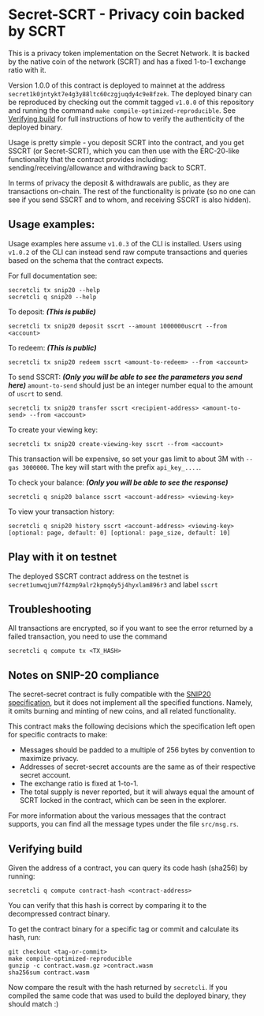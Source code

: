 # Secret-SCRT - Privacy coin backed by SCRT

This is a privacy token implementation on the Secret Network. It is backed by
the native coin of the network (SCRT) and has a fixed 1-to-1 exchange ratio
with it.

Version 1.0.0 of this contract is deployed to mainnet at the address
`secret1k0jntykt7e4g3y88ltc60czgjuqdy4c9e8fzek`. The deployed binary can be
reproduced by checking out the commit tagged `v1.0.0` of this repository and
running the command `make compile-optimized-reproducible`.
See [Verifying build](#verifying-build) for full instructions of how to
verify the authenticity of the deployed binary.

Usage is pretty simple - you deposit SCRT into the contract, and you get SSCRT 
(or Secret-SCRT), which you can then use with the ERC-20-like functionality that
the contract provides including: sending/receiving/allowance and withdrawing
back to SCRT. 

In terms of privacy the deposit & withdrawals are public, as they are
transactions on-chain. The rest of the functionality is private (so no one can
see if you send SSCRT and to whom, and receiving SSCRT is also hidden). 

## Usage examples:

Usage examples here assume `v1.0.3` of the CLI is installed.
Users using `v1.0.2` of the CLI can instead send raw compute transactions
and queries based on the schema that the contract expects.

For full documentation see:
```
secretcli tx snip20 --help
secretcli q snip20 --help
```

To deposit: ***(This is public)***
```
secretcli tx snip20 deposit sscrt --amount 1000000uscrt --from <account>
```

To redeem: ***(This is public)***
```
secretcli tx snip20 redeem sscrt <amount-to-redeem> --from <account>
```

To send SSCRT: ***(Only you will be able to see the parameters you send here)***
`amount-to-send` should just be an integer number equal to the amount of
`uscrt` to send.
```
secretcli tx snip20 transfer sscrt <recipient-address> <amount-to-send> --from <account>
```

To create your viewing key: 
```
secretcli tx snip20 create-viewing-key sscrt --from <account>
```
This transaction will be expensive, so set your gas limit to about 3M
with `--gas 3000000`. The key will start with the prefix `api_key_....`.

To check your balance: ***(Only you will be able to see the response)***
```
secretcli q snip20 balance sscrt <account-address> <viewing-key>
```

To view your transaction history:
```
secretcli q snip20 history sscrt <account-address> <viewing-key> [optional: page, default: 0] [optional: page_size, default: 10]
```

## Play with it on testnet

The deployed SSCRT contract address on the testnet is
`secret1umwqjum7f4zmp9alr2kpmq4y5j4hyxlam896r3` and label `sscrt`

## Troubleshooting 

All transactions are encrypted, so if you want to see the error returned by a
failed transaction, you need to use the command

```
secretcli q compute tx <TX_HASH>
```

## Notes on SNIP-20 compliance

The secret-secret contract is fully compatible with the
[SNIP20 specification](https://github.com/SecretFoundation/SNIPs/blob/master/SNIP-20.md),
but it does not implement all the specified functions. Namely, it omits burning
and minting of new coins, and all related functionality.

This contract maks the following decisions which the specification left open
for specific contracts to make:

* Messages should be padded to a multiple of 256 bytes by convention to maximize
  privacy.
* Addresses of secret-secret accounts are the same as of their respective secret
  account.
* The exchange ratio is fixed at 1-to-1.
* The total supply is never reported, but it will always equal the amount of
  SCRT locked in the contract, which can be seen in the explorer.

For more information about the various messages that the contract supports,
you can find all the message types under the file `src/msg.rs`.

## Verifying build

Given the address of a contract, you can query its code hash (sha256) by running:
```
secretcli q compute contract-hash <contract-address>
```

You can verify that this hash is correct by comparing it to the decompressed
contract binary.

To get the contract binary for a specific tag or commit and calculate its hash,
run:
```
git checkout <tag-or-commit>
make compile-optimized-reproducible
gunzip -c contract.wasm.gz >contract.wasm
sha256sum contract.wasm
```

Now compare the result with the hash returned by `secretcli`.
If you compiled the same code that was used to build the deployed binary,
they should match :)
